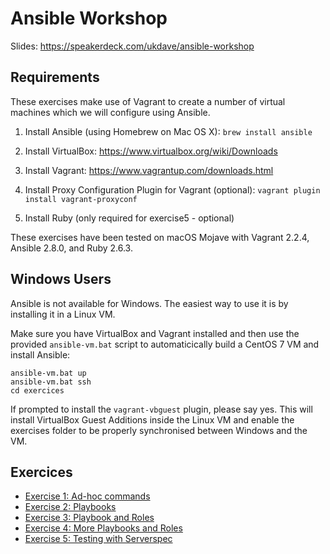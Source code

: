 # Ansible Workshop

Slides: <https://speakerdeck.com/ukdave/ansible-workshop>


## Requirements

These exercises make use of Vagrant to create a number of virtual machines which we will configure using Ansible.

1.  Install Ansible (using Homebrew on Mac OS X):
    `brew install ansible`

2.  Install VirtualBox:
    <https://www.virtualbox.org/wiki/Downloads>

3.  Install Vagrant:
    <https://www.vagrantup.com/downloads.html>

4.  Install Proxy Configuration Plugin for Vagrant (optional):
    `vagrant plugin install vagrant-proxyconf`

5.  Install Ruby (only required for exercise5 - optional)

These exercises have been tested on macOS Mojave with Vagrant 2.2.4, Ansible 2.8.0, and Ruby 2.6.3.


## Windows Users

Ansible is not available for Windows. The easiest way to use it is by installing it in a Linux VM.

Make sure you have VirtualBox and Vagrant installed and then use the provided `ansible-vm.bat` script to automaticically 
build a CentOS 7 VM and install Ansible:

    ansible-vm.bat up
    ansible-vm.bat ssh
    cd exercices

If prompted to install the `vagrant-vbguest` plugin, please say yes. This will install VirtualBox Guest Additions
inside the Linux VM and enable the exercises folder to be properly synchronised between Windows and the VM.


## Exercices

*   [Exercise 1: Ad-hoc commands](exercise1/README.md)
*   [Exercise 2: Playbooks](exercise2/README.md)
*   [Exercise 3: Playbook and Roles](exercise3/README.md)
*   [Exercise 4: More Playbooks and Roles](exercise4/README.md)
*   [Exercise 5: Testing with Serverspec](exercise5/README.md)
